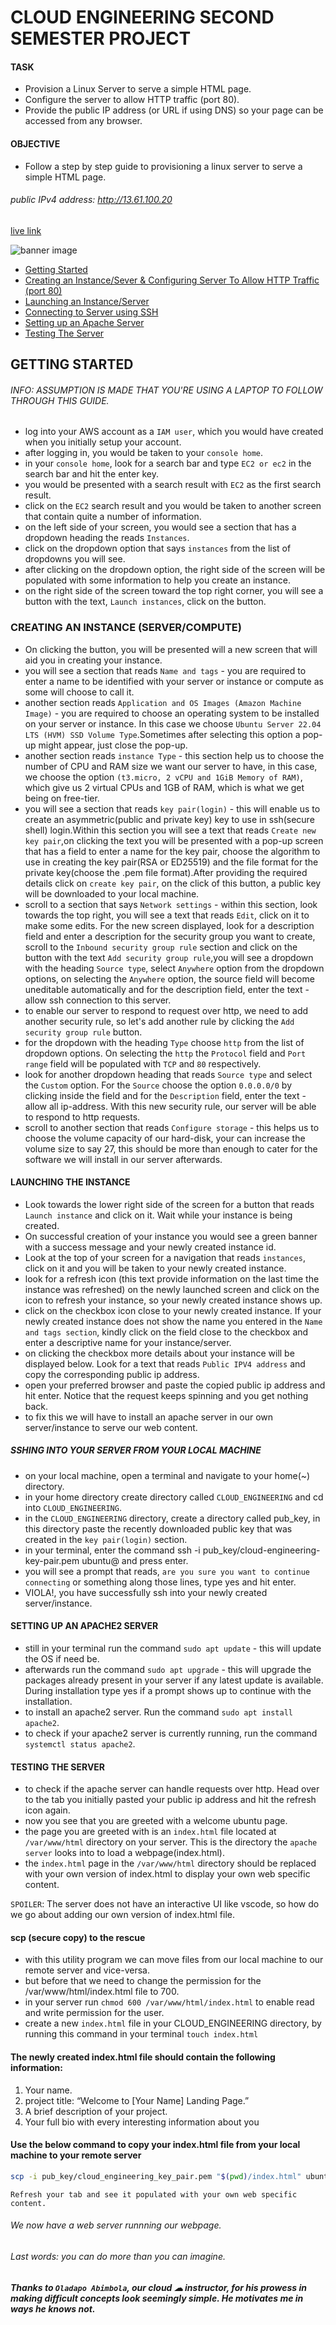 # CLOUD ENGINEERING SECOND SEMESTER PROJECT 
#### TASK
- Provision a Linux Server to serve a simple HTML page.
- Configure the server to allow HTTP traffic (port 80).
- Provide the public IP address (or URL if using DNS) so your page can be accessed from any browser.

#### OBJECTIVE
- Follow a step by step guide to provisioning a linux server to serve a simple HTML page.

###### public IPv4 address: http://13.61.100.20
[live link](http://13.61.100.20)

![banner image](./images/banner.png)

- [Getting Started](#getting-started)
 - [Creating an Instance/Sever & Configuring Server To Allow HTTP Traffic (port 80)](#creating-an-instance-servercompute)
 - [Launching an Instance/Server](#launching-the-instance)
 - [Connecting to Server using SSH  ](#sshing-into-your-server-from-your-local-machine)
 - [Setting up an Apache Server](#setting-up-an-apache2-server)
 - [Testing The Server](#testing-the-server)

## GETTING STARTED

###### INFO: ASSUMPTION IS MADE THAT YOU'RE USING A LAPTOP TO FOLLOW THROUGH THIS GUIDE.

- log into your AWS account as a `IAM user`, which you would have created when
  you initially setup your account.
- after logging in, you would be taken to your `console home`.
- in your `console home`, look for a search bar and type `EC2 or ec2` in the search bar and hit the enter key.
- you would be presented with a search result with `EC2` as the first search result.
- click on the `EC2` search result and you would be taken to another screen that contain
  quite a number of information.
- on the left side of your screen, you would see a section that has a dropdown heading
  the reads `Instances`.
- click on the dropdown option that says `instances` from the list of dropdowns you will see.
- after clicking on the dropdown option, the right side of the screen will be populated with some information to help you create an instance.
- on the right side of the screen toward the top right corner, you will see a button
  with the text, `Launch instances`, click on the button.

### CREATING AN INSTANCE (SERVER/COMPUTE)

- On clicking the button, you will be presented will a new screen that will aid you in creating your instance.
- you will see a section that reads `Name and tags` - you are required to enter a
  name to be identified with your server or instance or compute as some will choose to call it.
- another section reads `Application and OS Images (Amazon Machine Image)` - you
  are required to choose an operating system to be installed on your server or instance. In this case we choose `Ubuntu Server 22.04 LTS (HVM) SSD Volume Type`.Sometimes after
  selecting this option a pop-up might appear, just close the pop-up.
- another section reads `instance Type` - this section help us to choose the number of CPU and RAM size we want our server to have, in this case, we choose the option `(t3.micro, 2 vCPU and 1GiB Memory of RAM)`, which give us 2 virtual CPUs and 1GB of RAM, which is what we get being on free-tier.
- you will see a section that reads `key pair(login)` - this will enable us to create an asymmetric(public and private key) key to use in ssh(secure shell) login.Within this section you will see a text that reads `Create new key pair`,on clicking the text you will be presented with a pop-up screen that has a field to enter a name for the key pair, choose the algorithm to use in creating the key pair(RSA or ED25519) and the file format for the private key(choose the .pem file format).After providing the required details click on `create key pair`, on the click of this button, a public key will be downloaded to your local machine.
- scroll to a section that says `Network settings` - within this section, look towards the top right, you will see a text that reads `Edit`, click on it to make some edits. For the new screen displayed, look for a description field and enter a description for the security group you want to create, scroll to the `Inbound security group rule` section and click on the button with the text `Add security group rule`,you will see a dropdown with the heading `Source type`, select `Anywhere` option from the dropdown options, on selecting the `Anywhere` option, the source field will become uneditable automatically and for the description field, enter the text - allow ssh connection to this server.
- to enable our server to respond to request over http, we need to add another security rule, so let's add another rule by clicking the `Add security group rule` button.
- for the dropdown with the heading `Type` choose `http` from the list of dropdown options. On selecting the `http` the `Protocol` field and `Port range` field will be populated with `TCP` and `80` respectively.
- look for another dropdown heading that reads `Source type` and select the `Custom` option. For the `Source` choose the option `0.0.0.0/0` by clicking inside the field and for the `Description` field, enter the text - allow all ip-address. With this new security rule, our server will be able to respond to http requests.
- scroll to another section that reads `Configure storage` - this helps us to choose the volume capacity of our hard-disk, your can increase the volume size to say 27, this should be more than enough to cater for the software we will install in our server afterwards.

#### LAUNCHING THE INSTANCE

- Look towards the lower right side of the screen for a button that reads `Launch instance` and click on it. Wait while your instance is being created.
- On successful creation of your instance you would see a green banner with a success message and your newly created instance id.
- Look at the top of your screen for a navigation that reads `instances`, click on it and you will be taken to your newly created instance.
- look for a refresh icon (this text provide information on the last time the instance was refreshed) on the newly launched screen and click on the icon to refresh your instance, so your newly created instance shows up.
- click on the checkbox icon close to your newly created instance. If your newly created instance does not show the name you entered in the `Name and tags section`, kindly click on the field close to the checkbox and enter a descriptive name for your instance/server.
- on clicking the checkbox more details about your instance will be displayed below. Look for a text that reads `Public IPV4 address` and copy the corresponding public ip address.
- open your preferred browser and paste the copied public ip address and hit enter. Notice that the request keeps spinning and you get nothing back.
- to fix this we will have to install an apache server in our own server/instance to serve our web content.

##### SSHING INTO YOUR SERVER FROM YOUR LOCAL MACHINE

- on your local machine, open a terminal and navigate to your home(~) directory.
- in your home directory create directory called `CLOUD_ENGINEERING` and cd into `CLOUD_ENGINEERING`.
- in the `CLOUD_ENGINEERING` directory, create a directory called pub_key, in this directory paste the recently downloaded public key that was created in the `key pair(login)` section.
- in your terminal, enter the command ssh -i pub_key/cloud-engineering-key-pair.pem ubuntu@<public-ip-address> and press enter.
- you will see a prompt that reads, `are you sure you want to continue connecting` or something along those lines, type yes and hit enter.
- VIOLA!, you have successfully ssh into your newly created server/instance.

#### SETTING UP AN APACHE2 SERVER

- still in your terminal run the command `sudo apt update` - this will update the OS if need be.
- afterwards run the command `sudo apt upgrade` - this will upgrade the packages already present in your server if any latest update is available. During installation type yes if a prompt shows up to continue with the installation.
- to install an apache2 server. Run the command `sudo apt install apache2`.
- to check if your apache2 server is currently running, run the command `systemctl status apache2`.

#### TESTING THE SERVER

- to check if the apache server can handle requests over http. Head over to the tab you initially pasted your public ip address and hit the refresh icon again.
- now you see that you are greeted with a welcome ubuntu page.
- the page you are greeted with is an `index.html` file located at `/var/www/html` directory on your server. This is the directory the `apache server` looks into to load a webpage(index.html).
- the `index.html` page in the `/var/www/html` directory should be replaced with your own version of index.html to display your own web specific content.

`SPOILER`: The server does not have an interactive UI like vscode, so how do we go about adding our own version of index.html file.

#### scp (secure copy) to the rescue

- with this utility program we can move files from our local machine to our remote server and vice-versa.
- but before that we need to change the permission for the /var/www/html/index.html file to 700.
- in your server run `chmod 600 /var/www/html/index.html` to enable read and write permission for the user.
- create a new `index.html` file in your CLOUD_ENGINEERING directory, by running this command in your terminal `touch index.html`

#### The newly created index.html file should contain the following information:

1. Your name.
2. project title: “Welcome to [Your Name] Landing Page.”
3. A brief description of your project.
4. Your full bio with every interesting information about you

#### Use the below command to copy your index.html file from your local machine to your remote server

```sh
scp -i pub_key/cloud_engineering_key_pair.pem "$(pwd)/index.html" ubuntu@<public-ip-address>:/var/www/html
```

`Refresh your tab and see it populated with your own web specific content.`

###### We now have a web server runnning our webpage.

###### Last words: you can do more than you can imagine.

##### Thanks to `Oladapo Abimbola`, our cloud ☁ instructor, for his prowess in making difficult concepts look seemingly simple. He motivates me in ways he knows not.
